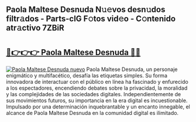 ## Paola Maltese Desnuda N𝚞𝚎vos desn𝚞dos filtr𝚊dos - Parts-cIG F𝚘tos vid𝚎o - C𝚘ntenido atr𝚊ctivo 7ZBiR

# <h2><a href="http://mb1yoo.tromn.icu/?c=Paola+Maltese+Desnuda">🔗👉👉👉 Paola Maltese Desnuda 🔗🔗</a></h2>

[![Paola Maltese Desnuda nuevo](https://i.imgur.com/pEAQMta.gif)](http://mb1yoo.tromn.icu/?c=Paola+Maltese+Desnuda)
Paola Maltese Desnuda, un personaje enigmático y multifacético, desafía las etiquetas simples. Su forma innovadora de interactuar con el público en línea ha fascinado y enfurecido a los espectadores, encendiendo debates sobre la privacidad, la moralidad y las complejidades de las sociedades digitales. Independientemente de sus movimientos futuros, su importancia en la era digital es incuestionable. Impulsado por una determinación inquebrantable y un encanto innegable, el alcance de Paola Maltese Desnuda en la comunidad digital es ilimitado.
